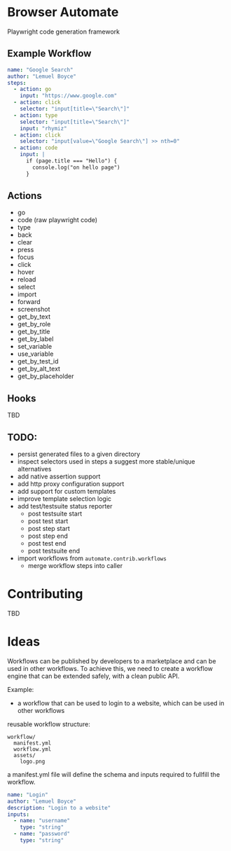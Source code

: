 # Browser Automate
Playwright code generation framework


## Example Workflow

```yaml
name: "Google Search"
author: "Lemuel Boyce"
steps:
  - action: go
    input: "https://www.google.com"
  - action: click
    selector: "input[title=\"Search\"]"
  - action: type
    selector: "input[title=\"Search\"]"
    input: "rhymiz"
  - action: click
    selector: "input[value=\"Google Search\"] >> nth=0"
  - action: code
    input: |
      if (page.title === "Hello") {
        console.log("on hello page")
      }
```


## Actions

* go
* code (raw playwright code)
* type
* back
* clear
* press
* focus
* click
* hover
* reload
* select
* import
* forward
* screenshot
* get_by_text
* get_by_role
* get_by_title
* get_by_label
* set_variable
* use_variable
* get_by_test_id
* get_by_alt_text
* get_by_placeholder


## Hooks
TBD


## TODO:
* persist generated files to a given directory
* inspect selectors used in steps a suggest more stable/unique alternatives
* add native assertion support
* add http proxy configuration support
* add support for custom templates
* improve template selection logic
* add test/testsuite status reporter
  * post testsuite start
  * post test start
  * post step start
  * post step end
  * post test end
  * post testsuite end
* import workflows from `automate.contrib.workflows`
  * merge workflow steps into caller

# Contributing
TBD

# Ideas
Workflows can be published by developers to a marketplace and can be used in other workflows.
To achieve this, we need to create a workflow engine that can be extended safely, with a clean public API.

Example:
* a workflow that can be used to login to a website, which can be used in other workflows


reusable workflow structure:

```directory
workflow/
  manifest.yml
  workflow.yml
  assets/
    logo.png
```

a manifest.yml file will define the schema and inputs required to fullfill the workflow.

```yaml
name: "Login"
author: "Lemuel Boyce"
description: "Login to a website"
inputs:
  - name: "username"
    type: "string"
  - name: "password"
    type: "string"
```